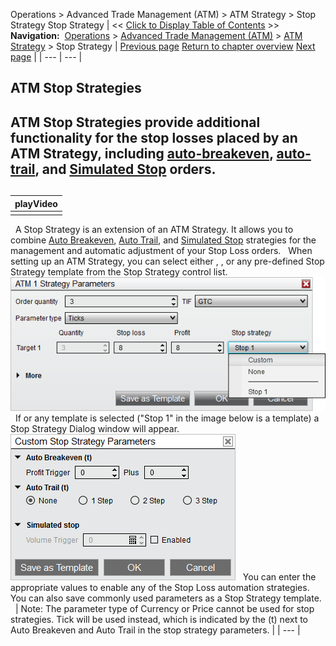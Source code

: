 ﻿
Operations > Advanced Trade Management (ATM) > ATM Strategy > Stop Strategy
Stop Strategy
| << [Click to Display Table of Contents](stop_strategy.md) >> **Navigation:**     [Operations](operations-1.md) > [Advanced Trade Management (ATM)](advanced_trade_management_atm-1.md) > [ATM Strategy](atm_strategy-1.md) > Stop Strategy | [Previous page](atm_strategy_selection_mode-1.md) [Return to chapter overview](atm_strategy-1.md) [Next page](auto_breakeven-1.md) |
| --- | --- |
## ATM Stop Strategies
## ATM Stop Strategies provide additional functionality for the stop losses placed by an ATM Strategy, including [auto-breakeven](auto_breakeven-1.md), [auto-trail](auto_trail-1.md), and [Simulated Stop](simulated_stop_orders-1.md) orders.
## 
| playVideo |
| --- |
|  |

 
A Stop Strategy is an extension of an ATM Strategy. It allows you to combine [Auto Breakeven](auto_breakeven-1.md), [Auto Trail](auto_trail-1.md), and [Simulated Stop](simulated_stop_orders-1.md) strategies for the management and automatic adjustment of your Stop Loss orders.
 
When setting up an ATM Strategy, you can select either <Custom>, <None>, or any pre-defined Stop Strategy template from the Stop Strategy control list.
 
![ATM_16](atm_16.png)
 
If <Custom> or any template is selected ("Stop 1" in the image below is a template) a Stop Strategy Dialog window will appear.
 
![ATM_16_StopStrat](atm_16_stopstrat.png)
 
You can enter the appropriate values to enable any of the Stop Loss automation strategies. You can also save commonly used parameters as a Stop Strategy template.
 
| Note: The parameter type of Currency or Price cannot be used for stop strategies. Tick will be used instead, which is indicated by the (t) next to Auto Breakeven and Auto Trail in the stop strategy parameters. |
| --- |
